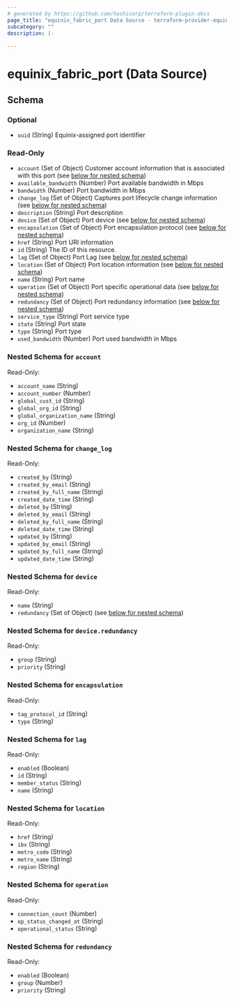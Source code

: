 ```yaml
---
# generated by https://github.com/hashicorp/terraform-plugin-docs
page_title: "equinix_fabric_port Data Source - terraform-provider-equinix-fabric"
subcategory: ""
description: |-
  
---
```


# equinix_fabric_port (Data Source)





<!-- schema generated by tfplugindocs -->
## Schema

### Optional

- `uuid` (String) Equinix-assigned port identifier

### Read-Only

- `account` (Set of Object) Customer account information that is associated with this port (see [below for nested schema](#nestedatt--account))
- `available_bandwidth` (Number) Port available bandwidth in Mbps
- `bandwidth` (Number) Port bandwidth in Mbps
- `change_log` (Set of Object) Captures port lifecycle change information (see [below for nested schema](#nestedatt--change_log))
- `description` (String) Port description
- `device` (Set of Object) Port device (see [below for nested schema](#nestedatt--device))
- `encapsulation` (Set of Object) Port encapsulation protocol (see [below for nested schema](#nestedatt--encapsulation))
- `href` (String) Port URI information
- `id` (String) The ID of this resource.
- `lag` (Set of Object) Port Lag (see [below for nested schema](#nestedatt--lag))
- `location` (Set of Object) Port location information (see [below for nested schema](#nestedatt--location))
- `name` (String) Port name
- `operation` (Set of Object) Port specific operational data (see [below for nested schema](#nestedatt--operation))
- `redundancy` (Set of Object) Port redundancy information (see [below for nested schema](#nestedatt--redundancy))
- `service_type` (String) Port service type
- `state` (String) Port state
- `type` (String) Port type
- `used_bandwidth` (Number) Port used bandwidth in Mbps

<a id="nestedatt--account"></a>
### Nested Schema for `account`

Read-Only:

- `account_name` (String)
- `account_number` (Number)
- `global_cust_id` (String)
- `global_org_id` (String)
- `global_organization_name` (String)
- `org_id` (Number)
- `organization_name` (String)


<a id="nestedatt--change_log"></a>
### Nested Schema for `change_log`

Read-Only:

- `created_by` (String)
- `created_by_email` (String)
- `created_by_full_name` (String)
- `created_date_time` (String)
- `deleted_by` (String)
- `deleted_by_email` (String)
- `deleted_by_full_name` (String)
- `deleted_date_time` (String)
- `updated_by` (String)
- `updated_by_email` (String)
- `updated_by_full_name` (String)
- `updated_date_time` (String)


<a id="nestedatt--device"></a>
### Nested Schema for `device`

Read-Only:

- `name` (String)
- `redundancy` (Set of Object) (see [below for nested schema](#nestedobjatt--device--redundancy))

<a id="nestedobjatt--device--redundancy"></a>
### Nested Schema for `device.redundancy`

Read-Only:

- `group` (String)
- `priority` (String)



<a id="nestedatt--encapsulation"></a>
### Nested Schema for `encapsulation`

Read-Only:

- `tag_protocol_id` (String)
- `type` (String)


<a id="nestedatt--lag"></a>
### Nested Schema for `lag`

Read-Only:

- `enabled` (Boolean)
- `id` (String)
- `member_status` (String)
- `name` (String)


<a id="nestedatt--location"></a>
### Nested Schema for `location`

Read-Only:

- `href` (String)
- `ibx` (String)
- `metro_code` (String)
- `metro_name` (String)
- `region` (String)


<a id="nestedatt--operation"></a>
### Nested Schema for `operation`

Read-Only:

- `connection_count` (Number)
- `op_status_changed_at` (String)
- `operational_status` (String)


<a id="nestedatt--redundancy"></a>
### Nested Schema for `redundancy`

Read-Only:

- `enabled` (Boolean)
- `group` (Number)
- `priority` (String)


